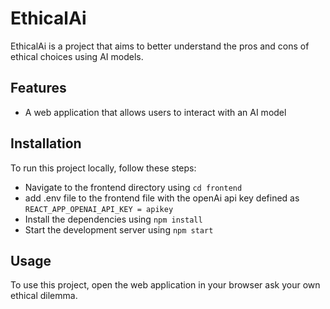 # EthicalAi

EthicalAi is a project that aims to better understand the pros and cons of ethical choices using AI models.

## Features

- A web application that allows users to interact with an AI model

## Installation

To run this project locally, follow these steps:

- Navigate to the frontend directory using `cd frontend`
- add .env file to the frontend file with the openAi api key defined as `REACT_APP_OPENAI_API_KEY = apikey` 
- Install the dependencies using `npm install`
- Start the development server using `npm start`

## Usage

To use this project, open the web application in your browser ask your own ethical dilemma.
